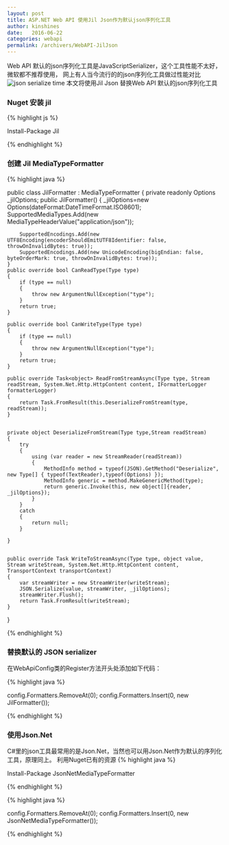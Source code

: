 ```yaml
---
layout: post
title: ASP.NET Web API 使用Jil Json作为默认json序列化工具
author: kinshines
date:   2016-06-22
categories: webapi
permalink: /archivers/WebAPI-JilJson
---
```


Web API 默认的json序列化工具是JavaScriptSerializer，这个工具性能不太好，微软都不推荐使用，
网上有人当今流行的的json序列化工具做过性能对比
![json serialize time](http://blog.developers.ba/wp-content/uploads/2014/07/JilSpeed_thumb.png)
本文将使用Jil Json 替换Web API 默认的json序列化工具

### Nuget 安装 jil
{% highlight js %}

Install-Package Jil

{% endhighlight %}

### 创建 Jil MediaTypeFormatter
{% highlight java %}

public class JilFormatter : MediaTypeFormatter
{
    private readonly Options _jilOptions;
    public JilFormatter()
    {
        _jilOptions=new Options(dateFormat:DateTimeFormat.ISO8601);
        SupportedMediaTypes.Add(new MediaTypeHeaderValue("application/json"));
 
        SupportedEncodings.Add(new UTF8Encoding(encoderShouldEmitUTF8Identifier: false, throwOnInvalidBytes: true));
        SupportedEncodings.Add(new UnicodeEncoding(bigEndian: false, byteOrderMark: true, throwOnInvalidBytes: true));
    }
    public override bool CanReadType(Type type)
    {
        if (type == null)
        {
            throw new ArgumentNullException("type");
        }
        return true;
    }
 
    public override bool CanWriteType(Type type)
    {
        if (type == null)
        {
            throw new ArgumentNullException("type");
        }
        return true;
    }
 
    public override Task<object> ReadFromStreamAsync(Type type, Stream readStream, System.Net.Http.HttpContent content, IFormatterLogger formatterLogger)
    {
        return Task.FromResult(this.DeserializeFromStream(type, readStream));           
    }
 
 
    private object DeserializeFromStream(Type type,Stream readStream)
    {
        try
        {
            using (var reader = new StreamReader(readStream))
            {
                MethodInfo method = typeof(JSON).GetMethod("Deserialize", new Type[] { typeof(TextReader),typeof(Options) });
                MethodInfo generic = method.MakeGenericMethod(type);
                return generic.Invoke(this, new object[]{reader, _jilOptions});
            }
        }
        catch
        {
            return null;
        }
 
    }
 
 
    public override Task WriteToStreamAsync(Type type, object value, Stream writeStream, System.Net.Http.HttpContent content, TransportContext transportContext)
    {
        var streamWriter = new StreamWriter(writeStream);
        JSON.Serialize(value, streamWriter, _jilOptions);
        streamWriter.Flush();
        return Task.FromResult(writeStream);
    }
}

{% endhighlight %}

### 替换默认的 JSON serializer
在WebApiConfig类的Register方法开头处添加如下代码：

{% highlight java %}

config.Formatters.RemoveAt(0);
config.Formatters.Insert(0, new JilFormatter());

{% endhighlight %}

### 使用Json.Net
C#里的json工具最常用的是Json.Net，当然也可以用Json.Net作为默认的序列化工具，原理同上。
利用Nuget已有的资源
{% highlight java %}

Install-Package JsonNetMediaTypeFormatter

{% endhighlight %}

{% highlight java %}

config.Formatters.RemoveAt(0);
config.Formatters.Insert(0, new JsonNetMediaTypeFormatter());

{% endhighlight %}